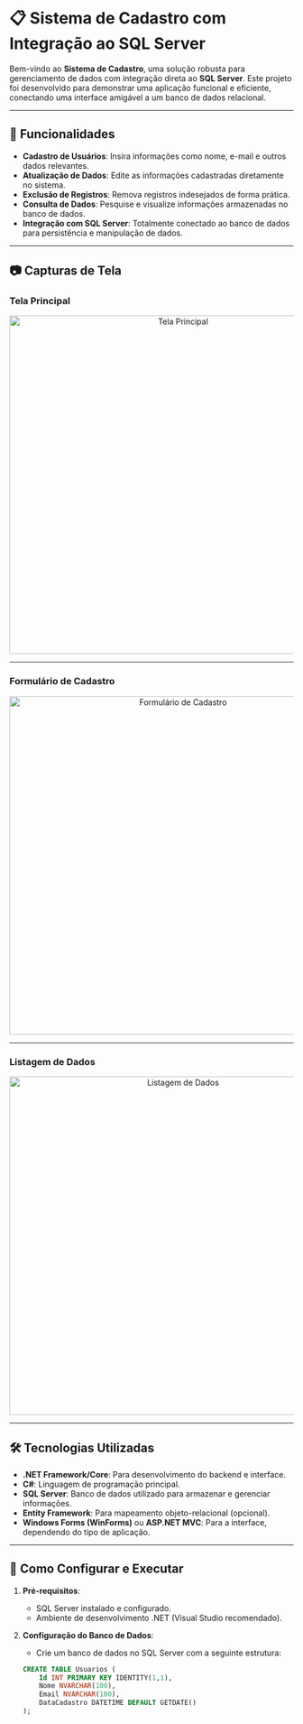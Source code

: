 # 📋 Sistema de Cadastro com Integração ao SQL Server

Bem-vindo ao **Sistema de Cadastro**, uma solução robusta para gerenciamento de dados com integração direta ao **SQL Server**. Este projeto foi desenvolvido para demonstrar uma aplicação funcional e eficiente, conectando uma interface amigável a um banco de dados relacional.

---

## 🚀 Funcionalidades

- **Cadastro de Usuários**: Insira informações como nome, e-mail e outros dados relevantes.
- **Atualização de Dados**: Edite as informações cadastradas diretamente no sistema.
- **Exclusão de Registros**: Remova registros indesejados de forma prática.
- **Consulta de Dados**: Pesquise e visualize informações armazenadas no banco de dados.
- **Integração com SQL Server**: Totalmente conectado ao banco de dados para persistência e manipulação de dados.

---

## 📷 Capturas de Tela

### Tela Principal
<div align="center">
    <img src="caminho/para/imagem1.png" alt="Tela Principal" width="600">
</div>

---

### Formulário de Cadastro
<div align="center">
    <img src="caminho/para/imagem2.png" alt="Formulário de Cadastro" width="600">
</div>

---

### Listagem de Dados
<div align="center">
    <img src="caminho/para/imagem3.png" alt="Listagem de Dados" width="600">
</div>

---

## 🛠️ Tecnologias Utilizadas

- **.NET Framework/Core**: Para desenvolvimento do backend e interface.
- **C#**: Linguagem de programação principal.
- **SQL Server**: Banco de dados utilizado para armazenar e gerenciar informações.
- **Entity Framework**: Para mapeamento objeto-relacional (opcional).
- **Windows Forms (WinForms)** ou **ASP.NET MVC**: Para a interface, dependendo do tipo de aplicação.

---

## 📄 Como Configurar e Executar

1. **Pré-requisitos**:
   - SQL Server instalado e configurado.
   - Ambiente de desenvolvimento .NET (Visual Studio recomendado).

2. **Configuração do Banco de Dados**:
   - Crie um banco de dados no SQL Server com a seguinte estrutura:
   ```sql
   CREATE TABLE Usuarios (
       Id INT PRIMARY KEY IDENTITY(1,1),
       Nome NVARCHAR(100),
       Email NVARCHAR(100),
       DataCadastro DATETIME DEFAULT GETDATE()
   );
